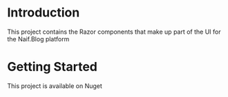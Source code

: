 # Introduction 
This project contains the Razor components that make up part of the UI for the Naif.Blog platform 

# Getting Started
This project is available on Nuget